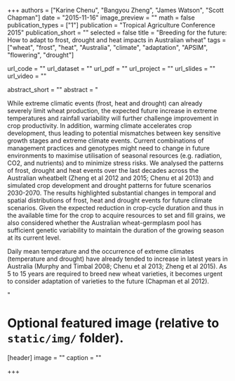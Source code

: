 +++
authors = ["Karine Chenu", "Bangyou Zheng", "James Watson", "Scott Chapman"]
date = "2015-11-16"
image_preview = ""
math = false
publication_types = ["1"]
publication = "Tropical Agriculture Conference 2015"
publication_short = ""
selected = false
title = "Breeding for the future: How to adapt to frost, drought and heat impacts in Australian wheat"
tags = ["wheat", "frost", "heat", "Australia", "climate", "adaptation", "APSIM", "flowering", "drought"]

url_code = ""
url_dataset = ""
url_pdf = ""
url_project = ""
url_slides = ""
url_video = ""

abstract_short = ""
abstract = "<p>While extreme climatic events (frost, heat and drought) can already severely limit wheat production, the expected future increase in extreme temperatures and rainfall variability will further challenge improvement in crop productivity. In addition, warming climate accelerates crop development, thus leading to potential mismatches between key sensitive growth stages and extreme climate events. Current combinations of management practices and genotypes might need to change in future environments to maximise utilisation of seasonal resources (e.g. radiation, CO2, and nutrients) and to minimize stress risks. We analysed the patterns of frost, drought and heat events over the last decades across the Australian wheatbelt (Zheng et al 2012 and 2015; Chenu et al 2013) and simulated crop development and drought patterns for future scenarios 2030-2070. The results highlighted substantial changes in temporal and spatial distributions of frost, heat and drought events for future climate scenarios. Given the expected reduction in crop-cycle duration and thus in the available time for the crop to acquire resources to set and fill grains, we also considered whether the Australian wheat-germplasm pool has sufficient genetic variability to maintain the duration of the growing season at its current level. </p><p>Daily mean temperature and the occurrence of extreme climates (temperature and drought) have already tended to increase in latest years in Australia (Murphy and Timbal 2008; Chenu et al 2013; Zheng et al 2015). As 5 to 15 years are required to breed new wheat varieties, it becomes urgent to consider adaptation of varieties to the future (Chapman et al 2012).</p>"



# Optional featured image (relative to `static/img/` folder).
[header]
image = ""
caption = ""

+++
